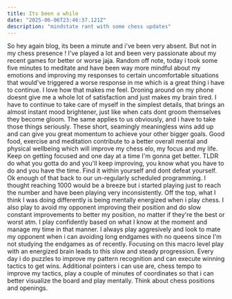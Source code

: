 ```yaml
---
title: Its been a while
date: "2025-06-06T23:46:37.121Z"
description: "mindstate rant with some chess updates"
---
```


So hey again blog, its been a minute and i've been very absent. But not in my chess presence ! I've played a lot and been very passionate about my recent games for better or worse jaja. Random off note, today i took some five minutes to meditate and have been way more mindful about my emotions and improving my responses to certain uncomfortable situations that would've triggered a worse response in me which is a great thing i have to continue. I love how that makes me feel. Droning around on my phone doesnt give me a whole lot of satisfaction and just makes my brain tired. I have to continue to take care of myself in the simplest details, that brings an almost instant mood brightener, just like when cats dont groom themselves they become gloom. The same applies to us obviously, and i have to take those things seriously. These short, seamingly meaningless wins add up and can give you great momentum to achieve your other bigger goals. Good food, exercise and meditation contribute to a better overall mental and physical wellbeing which will improve my chess elo, my focus and my life. Keep on getting focused and one day at a time I'm gonna get better. TLDR do what you gotta do and you'll keep improving, you know what you have to do and you have the time. Find it within yourself and dont defeat yourself. Ok enough of that back to our un-regularly scheduled programming. I thought reaching 1000 would be a breeze but i started playing just to reach the number and have been playing very inconsistently. Off the top, what I think I was doing differently is being mentally energized when i play chess. I also play to avoid my opponent improving their position and do slow constant improvements to better my position, no matter if they're the best or worst atm. I play confidently based on what I know at the moment and manage my time in that manner. I always play aggresively and look to mate my opponent when i can avoiding long endgames with no queens since I'm not studying the endgames as of recently. Focusing on this macro level play with an energized brain leads to this slow and steady progression. Every day i do puzzles to improve my pattern recognition and can execute winning tactics to get wins. Additional pointers i can use are, chess tempo to improve my tactics, play a couple of minutes of coordinates so that i can better visualize the board and play mentally. Think about chess positions and openings. 